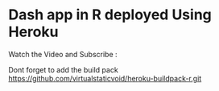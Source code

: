 # Dash app in R deployed Using Heroku


Watch the Video and Subscribe : 

Dont forget to add the build pack
https://github.com/virtualstaticvoid/heroku-buildpack-r.git

